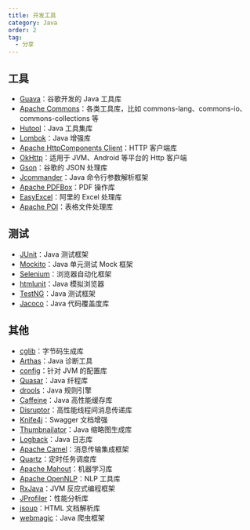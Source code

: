 ```yaml
---
title: 开发工具
category: Java
order: 2
tag:
  - 分享
---
```



## 工具

- [Guava](https://github.com/google/guava)：谷歌开发的 Java 工具库
- [Apache Commons](https://github.com/apache/commons-lang)：各类工具库，比如 commons-lang、commons-io、commons-collections 等
- [Hutool](https://github.com/looly/hutool)：Java 工具集库
- [Lombok](https://github.com/projectlombok/lombok)：Java 增强库
- [Apache HttpComponents Client](https://github.com/apache/httpcomponents-client)：HTTP 客户端库
- [OkHttp](https://github.com/square/okhttp)：适用于 JVM、Android 等平台的 Http 客户端
- [Gson](https://github.com/google/gson)：谷歌的 JSON 处理库
- [Jcommander](https://github.com/cbeust/jcommander)：Java 命令行参数解析框架
- [Apache PDFBox](https://github.com/apache/pdfbox)：PDF 操作库
- [EasyExcel](https://github.com/alibaba/easyexcel)：阿里的 Excel 处理库
- [Apache POI](https://github.com/apache/poi)：表格文件处理库

## 测试

- [JUnit](https://github.com/junit-team/junit4)：Java 测试框架
- [Mockito](https://github.com/mockito/mockito)：Java 单元测试 Mock 框架
- [Selenium](https://github.com/SeleniumHQ/selenium)：浏览器自动化框架
- [htmlunit](https://github.com/HtmlUnit/htmlunit)：Java 模拟浏览器
- [TestNG](https://github.com/cbeust/testng)：Java 测试框架
- [Jacoco](https://github.com/jacoco/jacoco)：Java 代码覆盖度库

## 其他

- [cglib](https://github.com/cglib/cglib)：字节码生成库
- [Arthas](https://github.com/alibaba/arthas)：Java 诊断工具
- [config](https://github.com/lightbend/config)：针对 JVM 的配置库
- [Quasar](https://github.com/puniverse/quasar)：Java 纤程库
- [drools](https://github.com/kiegroup/drools)：Java 规则引擎
- [Caffeine](https://github.com/ben-manes/caffeine)：Java 高性能缓存库
- [Disruptor](https://github.com/LMAX-Exchange/disruptor)：高性能线程间消息传递库
- [Knife4j](https://doc.xiaominfo.com/)：Swagger 文档增强
- [Thumbnailator](https://github.com/coobird/thumbnailator)：Java 缩略图生成库
- [Logback](https://github.com/qos-ch/logback)：Java 日志库
- [Apache Camel](https://github.com/apache/camel)：消息传输集成框架
- [Quartz](https://github.com/quartz-scheduler/quartz)：定时任务调度库
- [Apache Mahout](https://github.com/apache/mahout)：机器学习库
- [Apache OpenNLP](https://github.com/apache/opennlp)：NLP 工具库
- [RxJava](https://github.com/ReactiveX/RxJava)：JVM 反应式编程框架
- [JProfiler](https://www.ej-technologies.com/products/jprofiler/overview.html)：性能分析库
- [jsoup](https://jsoup.org/)：HTML 文档解析库
- [webmagic](https://github.com/code4craft/webmagic/)：Java 爬虫框架
